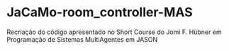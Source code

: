 # JaCaMo-room_controller-MAS
Recriação do código apresentado no Short Course do Jomi F. Hübner em Programação de Sistemas MultiAgentes em JASON
